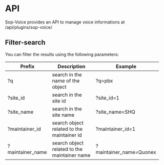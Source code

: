 # API

Sop-Voice provides an API to manage voice informations at /api/plugins/sop-voice/

## Filter-search

You can filter the results using the following parameters:

| Prefix | Description | Example |
| ------- | ----------- | ---- |
| ?q | search in the name of the object | ?q=pbx |
| ?site_id | search in the site id | ?site_id=1 |
| ?site_name | search in the site name | ?site_name=SHQ |
| ?maintainer_id | search object related to the maintainer id | ?maintainer_id=1 |
| ?maintainer_name | search object related to the maintainer name | ?maintainer_name=Quonex |
